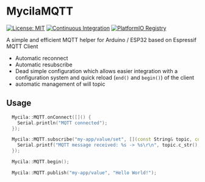# MycilaMQTT

[![License: MIT](https://img.shields.io/badge/License-MIT-yellow.svg)](https://opensource.org/licenses/MIT)
[![Continuous Integration](https://github.com/mathieucarbou/MycilaMQTT/actions/workflows/ci.yml/badge.svg)](https://github.com/mathieucarbou/MycilaMQTT/actions/workflows/ci.yml)
[![PlatformIO Registry](https://badges.registry.platformio.org/packages/mathieucarbou/library/MycilaMQTT.svg)](https://registry.platformio.org/libraries/mathieucarbou/MycilaMQTT)

A simple and efficient MQTT helper for Arduino / ESP32 based on Espressif MQTT Client

- Automatic reconnect
- Automatic resubscribe
- Dead simple configuration which allows easier integration with a configuration system and quick reload (`end()` and `begin()`) of the client
- automatic management of will topic

## Usage

```cpp
  Mycila::MQTT.onConnect([]() {
    Serial.println("MQTT connected");
  });

  Mycila::MQTT.subscribe("my-app/value/set", [](const String& topic, const String& payload) {
    Serial.printf("MQTT message received: %s -> %s\r\n", topic.c_str(), payload.c_str());
  });

  Mycila::MQTT.begin();
```

```c++
  Mycila::MQTT.publish("my-app/value", "Hello World!");
```
